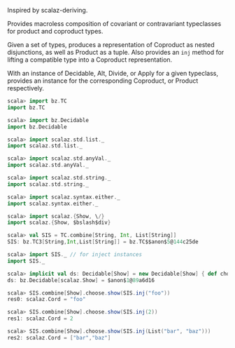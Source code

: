 Inspired by scalaz-deriving.

Provides macroless composition of covariant or contravariant
typeclasses for product and coproduct types.

Given a set of types, produces a representation of Coproduct as nested disjunctions,
as well as Product as a tuple. Also provides an `inj` method for lifting a compatible type
into a Coproduct representation.

With an instance of Decidable, Alt, Divide, or Apply for a given typeclass,
provides an instance for the corresponding Coproduct, or Product respectively.

```scala
scala> import bz.TC
import bz.TC

scala> import bz.Decidable
import bz.Decidable

scala> import scalaz.std.list._
import scalaz.std.list._

scala> import scalaz.std.anyVal._
import scalaz.std.anyVal._

scala> import scalaz.std.string._
import scalaz.std.string._

scala> import scalaz.syntax.either._
import scalaz.syntax.either._

scala> import scalaz.{Show, \/}
import scalaz.{Show, $bslash$div}

scala> val SIS = TC.combine[String, Int, List[String]]
SIS: bz.TC3[String,Int,List[String]] = bz.TC$$anon$5@144c25de

scala> import SIS._ // for inject instances
import SIS._

scala> implicit val ds: Decidable[Show] = new Decidable[Show] { def choose2[Z, A1, A2](a1: => Show[A1], a2: =>Show[A2])(f: Z => (A1 \/ A2)): Show[Z] = Show.show[Z]((z: Z) => f(z).fold(a1.show(_), a2.show(_))) }
ds: bz.Decidable[scalaz.Show] = $anon$1@89a6d16

scala> SIS.combine[Show].choose.show(SIS.inj("foo"))
res0: scalaz.Cord = "foo"

scala> SIS.combine[Show].choose.show(SIS.inj(2))
res1: scalaz.Cord = 2

scala> SIS.combine[Show].choose.show(SIS.inj(List("bar", "baz")))
res2: scalaz.Cord = ["bar","baz"]
```
